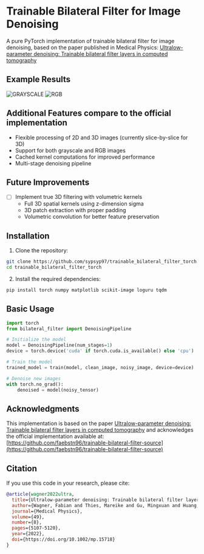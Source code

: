 # Trainable Bilateral Filter for Image Denoising

A pure PyTorch implementation of trainable bilateral filter for image denoising, based on the paper published in Medical Physics: [Ultralow-parameter denoising: Trainable bilateral filter layers in computed tomography](https://aapm.onlinelibrary.wiley.com/doi/10.1002/mp.15718)

## Example Results

![GRAYSCALE](GRAYSCALE.png)
![RGB](RGB.png)

## Additional Features compare to the official implementation

- Flexible processing of 2D and 3D images (currently slice-by-slice for 3D)
- Support for both grayscale and RGB images
- Cached kernel computations for improved performance
- Multi-stage denoising pipeline

## Future Improvements

- [ ] Implement true 3D filtering with volumetric kernels
  - Full 3D spatial kernels using z-dimension sigma
  - 3D patch extraction with proper padding
  - Volumetric convolution for better feature preservation

## Installation

1. Clone the repository:

```bash
git clone https://github.com/sypsyp97/trainable_bilateral_filter_torch.git
cd trainable_bilateral_filter_torch
```

2. Install the required dependencies:

```bash
pip install torch numpy matplotlib scikit-image loguru tqdm
```

## Basic Usage

```python
import torch
from bilateral_filter import DenoisingPipeline

# Initialize the model
model = DenoisingPipeline(num_stages=1)
device = torch.device('cuda' if torch.cuda.is_available() else 'cpu')

# Train the model
trained_model = train(model, clean_image, noisy_image, device=device)

# Denoise new images
with torch.no_grad():
    denoised = model(noisy_tensor)
```

## Acknowledgments

This implementation is based on the paper [Ultralow-parameter denoising: Trainable bilateral filter layers in computed tomography](https://aapm.onlinelibrary.wiley.com/doi/10.1002/mp.15718) and acknowledges the official implementation available at: [https://github.com/faebstn96/trainable-bilateral-filter-source](https://github.com/faebstn96/trainable-bilateral-filter-source)

## Citation

If you use this code in your research, please cite:

```bibtex
@article{wagner2022ultra,
  title={Ultralow-parameter denoising: Trainable bilateral filter layers in computed tomography},
  author={Wagner, Fabian and Thies, Mareike and Gu, Mingxuan and Huang, Yixing and Pechmann, Sabrina and Patwari, Mayank and Ploner, Stefan and Aust, Oliver and Uderhardt, Stefan and Schett, Georg and Christiansen, Silke and Maier, Andreas},
  journal={Medical Physics},
  volume={49},
  number={8},
  pages={5107-5120},
  year={2022},
  doi={https://doi.org/10.1002/mp.15718}
}
